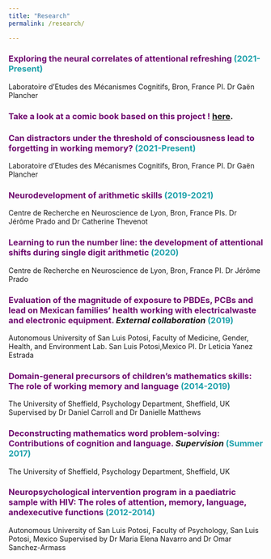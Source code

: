 ```yaml
---
title: "Research"
permalink: /research/

---
```

### <b style="color:#6e096e">Exploring the neural correlates of attentional refreshing</b> <b style="color:#1da1ab">(2021-Present)</b>
Laboratoire d’Etudes des Mécanismes Cognitifs, Bron, France
PI. Dr Gaën Plancher
  ### <b style="color:#6e096e">Take a look at a comic book based on this project !</b> <b style="color:#1da1ab"></b> [here](/files/x.pdf).
  
### <b style="color:#6e096e">Can distractors under the threshold of consciousness lead to forgetting in working memory?</b> <b style="color:#1da1ab">(2021-Present)</b>
Laboratoire d’Etudes des Mécanismes Cognitifs, Bron, France
PI. Dr Gaën Plancher

### <b style="color:#6e096e">Neurodevelopment of arithmetic skills</b> <b style="color:#1da1ab">(2019-2021)</b>
Centre de Recherche en Neuroscience de Lyon, Bron, France
PIs. Dr Jérôme Prado and Dr Catherine Thevenot

### <b style="color:#6e096e">Learning to run the number line: the development of attentional shifts during single digit arithmetic</b> <b style="color:#1da1ab">(2020)</b>
Centre de Recherche en Neuroscience de Lyon, Bron, France
PI. Dr Jérôme Prado

### <b style="color:#6e096e">Evaluation of the magnitude of exposure to PBDEs, PCBs and lead on Mexican families’ health working with electricalwaste and electronic equipment.</b> <i>External collaboration</i> <b style="color:#1da1ab">(2019)</b>
Autonomous University of San Luis Potosi, Faculty of Medicine, Gender, Health, and Environment Lab. San Luis Potosi,Mexico
PI. Dr Leticia Yanez Estrada

### <b style="color:#6e096e">Domain-general precursors of children’s mathematics skills: The role of working memory and language</b> <b style="color:#1da1ab">(2014-2019)</b>
The University of Sheffield, Psychology Department, Sheffield, UK
Supervised by Dr Daniel Carroll and Dr Danielle Matthews

### <b style="color:#6e096e">Deconstructing mathematics word problem-solving: Contributions of cognition and language.</b> <i>Supervision</i> <b style="color:#1da1ab">(Summer 2017)</b>
The University of Sheffield, Psychology Department, Sheffield, UK

### <b style="color:#6e096e">Neuropsychological intervention program in a paediatric sample with HIV: The roles of attention, memory, language, andexecutive functions</b> <b style="color:#1da1ab">(2012-2014)</b>
Autonomous University of San Luis Potosi, Faculty of Psychology, San Luis Potosi, Mexico
Supervised by Dr Maria Elena Navarro and Dr Omar Sanchez-Armass
